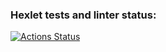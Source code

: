 ### Hexlet tests and linter status:
[![Actions Status](https://github.com/pro0om/python-project-50/actions/workflows/hexlet-check.yml/badge.svg)](https://github.com/pro0om/python-project-50/actions)
